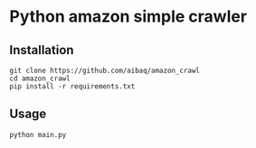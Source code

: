 Python amazon simple crawler
==============

## Installation
```
git clone https://github.com/aibaq/amazon_crawl
cd amazon_crawl
pip install -r requirements.txt
```

## Usage
```
python main.py
```
